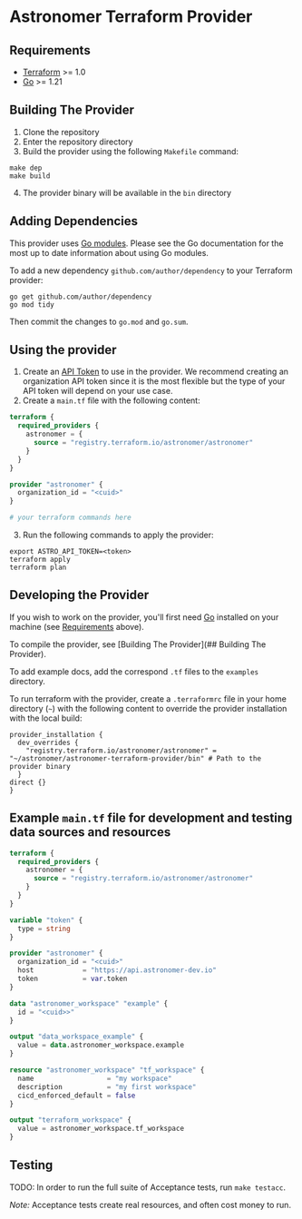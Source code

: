 # Astronomer Terraform Provider

## Requirements

- [Terraform](https://developer.hashicorp.com/terraform/downloads) >= 1.0
- [Go](https://golang.org/doc/install) >= 1.21

## Building The Provider

1. Clone the repository
2. Enter the repository directory
3. Build the provider using the following `Makefile` command:

```shell
make dep
make build
```

4. The provider binary will be available in the `bin` directory

## Adding Dependencies

This provider uses [Go modules](https://github.com/golang/go/wiki/Modules).
Please see the Go documentation for the most up to date information about using Go modules.

To add a new dependency `github.com/author/dependency` to your Terraform provider:

```shell
go get github.com/author/dependency
go mod tidy
```

Then commit the changes to `go.mod` and `go.sum`.

## Using the provider
1. Create an [API Token](https://docs.astronomer.io/astro/automation-authentication#step-1-create-an-api-token) to use in the provider. We recommend creating an organization API token since it is the most flexible but the type of your API token will depend on your use case.
2. Create a `main.tf` file with the following content:
```terraform
terraform {
  required_providers {
    astronomer = {
      source = "registry.terraform.io/astronomer/astronomer"
    }
  }
}

provider "astronomer" {
  organization_id = "<cuid>"
}

# your terraform commands here
```
3. Run the following commands to apply the provider:
```shell
export ASTRO_API_TOKEN=<token>
terraform apply
terraform plan
```

## Developing the Provider

If you wish to work on the provider, you'll first need [Go](http://www.golang.org) installed on your machine (see [Requirements](#requirements) above).

To compile the provider, see [Building The Provider](## Building The Provider).

To add example docs, add the correspond `.tf` files to the `examples` directory.

To run terraform with the provider, create a `.terraformrc` file in your home directory (`~`) with the following content to override the provider installation with the local build:

```hcl
provider_installation {
  dev_overrides {
    "registry.terraform.io/astronomer/astronomer" = "~/astronomer/astronomer-terraform-provider/bin" # Path to the provider binary
  }
direct {}
}
```

## Example `main.tf` file for development and testing data sources and resources
```terraform
terraform {
  required_providers {
    astronomer = {
      source = "registry.terraform.io/astronomer/astronomer"
    }
  }
}

variable "token" {
  type = string
}

provider "astronomer" {
  organization_id = "<cuid>"
  host            = "https://api.astronomer-dev.io"
  token           = var.token
}

data "astronomer_workspace" "example" {
  id = "<cuid>>"
}

output "data_workspace_example" {
  value = data.astronomer_workspace.example
}

resource "astronomer_workspace" "tf_workspace" {
  name                  = "my workspace"
  description           = "my first workspace"
  cicd_enforced_default = false
}

output "terraform_workspace" {
  value = astronomer_workspace.tf_workspace
}
```

## Testing
TODO: In order to run the full suite of Acceptance tests, run `make testacc`.

*Note:* Acceptance tests create real resources, and often cost money to run.



